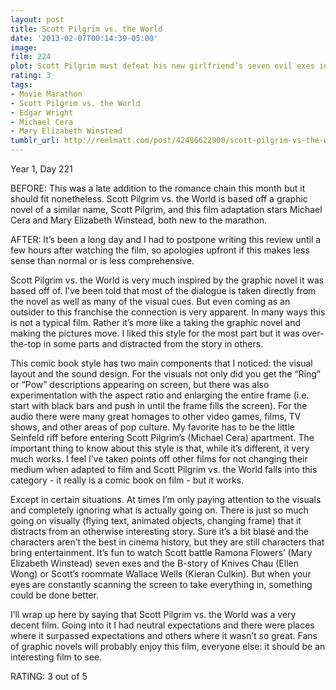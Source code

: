 ```yaml
---
layout: post
title: Scott Pilgrim vs. the World
date: '2013-02-07T00:14:39-05:00'
image: 
film: 224
plot: Scott Pilgrim must defeat his new girlfriend’s seven evil exes in order to win her heart.
rating: 3
tags:
- Movie Marathon
- Scott Pilgrim vs. the World
- Edgar Wright
- Michael Cera
- Mary Elizabeth Winstead
tumblr_url: http://reelmatt.com/post/42486622900/scott-pilgrim-vs-the-world
---
```


Year 1, Day 221

BEFORE: This was a late addition to the romance chain this month but it should fit nonetheless. Scott Pilgrim vs. the World is based off a graphic novel of a similar name, Scott Pilgrim, and this film adaptation stars Michael Cera and Mary Elizabeth Winstead, both new to the marathon.

AFTER: It’s been a long day and I had to postpone writing this review until a few hours after watching the film, so apologies upfront if this makes less sense than normal or is less comprehensive.

Scott Pilgrim vs. the World is very much inspired by the graphic novel it was based off of. I’ve been told that most of the dialogue is taken directly from the novel as well as many of the visual cues. But even coming as an outsider to this franchise the connection is very apparent. In many ways this is not a typical film. Rather it’s more like a taking the graphic novel and making the pictures move. I liked this style for the most part but it was over-the-top in some parts and distracted from the story in others.

This comic book style has two main components that I noticed: the visual layout and the sound design. For the visuals not only did you get the “Ring” or “Pow” descriptions appearing on screen, but there was also experimentation with the aspect ratio and enlarging the entire frame (i.e. start with black bars and push in until the frame fills the screen). For the audio there were many great homages to other video games, films, TV shows, and other areas of pop culture. My favorite has to be the little Seinfeld riff before entering Scott Pilgrim’s (Michael Cera) apartment. The important thing to know about this style is that, while it’s different, it very much works. I feel I’ve taken points off other films for not changing their medium when adapted to film and Scott Pilgrim vs. the World falls into this category - it really is a comic book on film - but it works.

Except in certain situations. At times I’m only paying attention to the visuals and completely ignoring what is actually going on. There is just so much going on visually (flying text, animated objects, changing frame) that it distracts from an otherwise interesting story. Sure it’s a bit blasé and the characters aren’t the best in cinema history, but they are still characters that bring entertainment. It’s fun to watch Scott battle Ramona Flowers’ (Mary Elizabeth Winstead) seven exes and the B-story of Knives Chau (Ellen Wong) or Scott’s roommate Wallace Wells (Kieran Culkin). But when your eyes are constantly scanning the screen to take everything in, something could be done better.

I’ll wrap up here by saying that Scott Pilgrim vs. the World was a very decent film. Going into it I had neutral expectations and there were places where it surpassed expectations and others where it wasn’t so great. Fans of graphic novels will probably enjoy this film, everyone else: it should be an interesting film to see.

RATING: 3 out of 5
